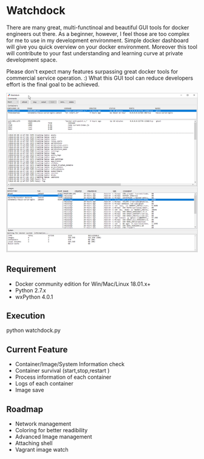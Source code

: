 # Watchdock
There are many great, multi-functinoal and beautiful GUI tools for docker engineers out there. As a beginner, however, I feel those are too complex for me to use in my development environment. Simple docker dashboard will give you quick overview on your docker environment. Moreover this tool will contribute to your fast understanding and learning curve at private development space.

Please don't expect many features surpassing great docker tools for commercial service operation. :)
What this GUI tool can reduce developers effort is the final goal to be achieved.

![Screenshot](screenshot.png)

## Requirement
- Docker community edition for Win/Mac/Linux 18.01.x+
- Python 2.7.x
- wxPython 4.0.1

## Execution
python watchdock.py

## Current Feature
- Container/Image/System Information check
- Container survival (start,stop,restart )
- Process information of each container
- Logs of each container
- Image save


## Roadmap
- Network management
- Coloring for better readibility
- Advanced Image management
- Attaching shell
- Vagrant image watch

